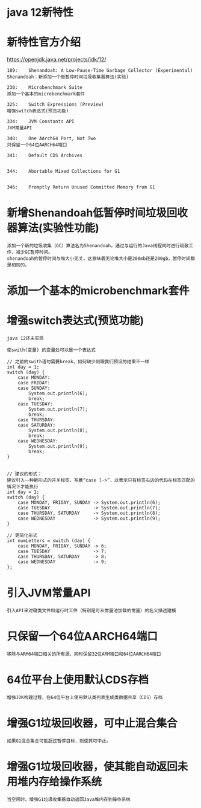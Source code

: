 java 12新特性
==

# 新特性官方介绍
https://openjdk.java.net/projects/jdk/12/


```text
189:	Shenandoah: A Low-Pause-Time Garbage Collector (Experimental)
Shenandoah：新添加一个低暂停时间垃圾收集器算法(实验)

230:	Microbenchmark Suite
添加一个基本的microbenchmark套件

325:	Switch Expressions (Preview)
增强switch表达式(预览功能)

334:	JVM Constants API
JVM常量API

340:	One AArch64 Port, Not Two
只保留一个64位AARCH64端口

341:	Default CDS Archives


344:	Abortable Mixed Collections for G1


346:	Promptly Return Unused Committed Memory from G1

```


# 新增Shenandoah低暂停时间垃圾回收器算法(实验性功能)
```text
添加一个新的垃圾收集（GC）算法名为Shenandoah，通过与运行的Java线程同时进行疏散工作，减少GC暂停时间。
shenandoah的暂停时间与堆大小无关，这意味着无论堆大小是200mb还是200gb，暂停时间都是相同的。
```

# 添加一个基本的microbenchmark套件

# 增强switch表达式(预览功能)
```text
java 12还未实现
```

```text
使swith(变量) 的变量处可以是一个表达式

// 之前的swith语句需要break，如何缺少则跟我们预设的结果不一样
int day = 1;
switch (day) {
    case MONDAY:
    case FRIDAY:
    case SUNDAY:
        System.out.println(6);
        break;
    case TUESDAY:
        System.out.println(7);
        break;
    case THURSDAY:
    case SATURDAY:
        System.out.println(8);
        break;
    case WEDNESDAY:
        System.out.println(9);
        break;
}


// 建议的形式：
建议引入一种新形式的开关标签，写着“case l->”，以表示只有标签右边的代码在标签匹配的情况下才能执行
int day = 1;
switch (day) {
    case MONDAY, FRIDAY, SUNDAY -> System.out.println(6);
    case TUESDAY                -> System.out.println(7);
    case THURSDAY, SATURDAY     -> System.out.println(8);
    case WEDNESDAY              -> System.out.println(9);
}

// 更简化形式
int numLetters = switch (day) {
    case MONDAY, FRIDAY, SUNDAY -> 6;
    case TUESDAY                -> 7;
    case THURSDAY, SATURDAY     -> 8;
    case WEDNESDAY              -> 9;
};

```

# 引入JVM常量API
```text
引入API来对键类文件和运行时工件（特别是可从常量池加载的常量）的名义描述建模
```

# 只保留一个64位AARCH64端口
```text
移除与ARM64端口相关的所有源，同时保留32位ARM端口和64位AARCH64端口
```

# 64位平台上使用默认CDS存档
```text
增强JDK构建过程，在64位平台上使用默认类列表生成类数据共享（CDS）存档
```

# 增强G1垃圾回收器，可中止混合集合
```text
如果G1混合集合可能超过暂停目标，则使其可中止。
```

# 增强G1垃圾回收器，使其能自动返回未用堆内存给操作系统
```text
当空闲时，增强G1垃圾收集器自动返回Java堆内存到操作系统
```